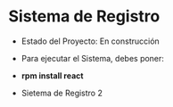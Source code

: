 <h1>Sistema de Registro</h1>

- Estado del Proyecto: En construcción

- Para ejecutar el Sistema, debes poner:

- **rpm install react**

- Sietema de Registro 2
